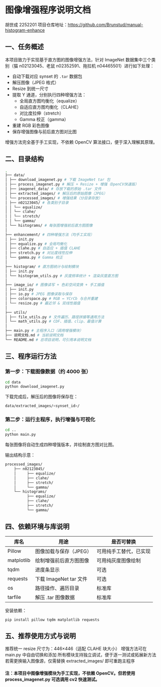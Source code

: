# 图像增强程序说明文档

胡世成 2252201
项目仓库地址：https://github.com/Brunstud/manual-histogram-enhance

## 一、任务概述

本项目致力于实现基于直方图的图像增强方法，针对 ImageNet 数据集中三个类别（猫 n02123045、老鼠 n02352591、拖拉机 n04465501）进行如下处理：

- 自动下载对应 synset 的 `.tar` 数据包
- 解压图像（JPEG 格式）
- Resize 到统一尺寸
- 提取 Y 通道，分别执行四种增强方法：
  - 全局直方图均衡化（equalize）
  - 自适应直方图均衡化（CLAHE）
  - 对比度拉伸（stretch）
  - Gamma 校正（gamma）
- 重建 RGB 彩色图像
- 保存增强图像与前后直方图对比图

增强方法完全基于手工实现，不依赖 OpenCV 算法接口，便于深入理解其原理。

## 二、目录结构

```bash
.
├── data/
│ ├── download_imagenet.py # 下载 ImageNet tar 包
│ ├── process_imagenet.py # 解压 + Resize + 增强（OpenCV快速版）
│ ├── imagenet_data/ # 存放下载的原始 .tar 文件
│ ├── extracted_images/ # 解压后的原始图像（JPEG）
│ └── processed_images/ # 增强结果（分目录存放）
│ ├── n02123045/ # 各类别子目录
│ │ └── equalize/
│ │ └── clahe/
│ │ └── stretch/
│ │ └── gamma/
│ └── histograms/ # 每张图增强前后直方图图像
│
├── enhancement/ # 四种增强方法（均手工实现）
│ ├── init.py
│ ├── equalize.py # 全局均衡化
│ ├── clahe.py # 自适应 + 插值 CLAHE
│ ├── stretch.py # 对比度线性拉伸
│ └── gamma.py # Gamma 校正
│
├── histogram/ # 直方图统计与绘制模块
│ ├── init.py
│ └── histogram_utils.py # 灰度频率统计 + 渲染灰度直方图
│
├── image_io/ # 图像读写 + 色彩空间变换 + 手工插值
│ ├── init.py
│ ├── io.py # JPEG 图像读取与保存
│ ├── colorspace.py # RGB ↔ YCrCb 与合并重建
│ └── resize.py # 最近邻 & 双线性插值
│
├── utils/
│ ├── file_utils.py # 文件遍历、路径拼接等通用方法
│ └── math_utils.py # CDF、插值、clip、最值计算
│
├── main.py # 主程序入口（调用增强模块）
├── 说明文档.md # 当前说明文档
└── README.md # 总项目说明，可引用本说明文档
```

## 三、程序运行方法

### 第一步：下载图像数据（约 4000 张）

```bash
cd data
python download_imagenet.py
```
下载完成后，解压后的图像将保存在：
```bash
data/extracted_images/<synset_id>/
```
### 第二步：运行主程序，执行增强与可视化
```bash
cd ..
python main.py
```
每张图像将自动生成四种增强版本，并绘制直方图对比图。

输出结构示意：
```bash
processed_images/
    ├── n02123045/
    │     ├── equalize/
    │     ├── clahe/
    │     ├── stretch/
    │     └── gamma/
    └── histograms/
          ├── equalize/
          ├── clahe/
          ├── stretch/
          └── gamma/
```

## 四、依赖环境与库说明
| 库名        | 用途                           | 是否可替换                     |
|-------------|--------------------------------|--------------------------------|
| Pillow      | 图像加载与保存（JPEG）         | 可用纯手工替代，已实现         |
| matplotlib  | 绘制增强前后直方图图像         | 可用纯灰度图像绘制             |
| tqdm        | 进度条显示                     | 可选                           |
| requests    | 下载 ImageNet tar 文件         | 可选                           |
| os          | 路径操作、遍历目录             | 标准库                         |
| tarfile     | 解压 .tar 图像数据             | 标准库                         |


安装依赖：
```
pip install pillow tqdm matplotlib requests
```

## 五、推荐使用方式与说明
推荐统一 resize 尺寸为：446×446（适配 CLAHE 块大小）
增强方法可在 main.py 中自由切换和添加
所有模块支持独立调试，便于逐一测试或拓展新方法
若需更换输入图像源，仅需替换 extracted_images/ 即可重跑主程序

#### 注：本项目中图像增强模块为手工实现，不依赖 OpenCV。但若使用 process_imagenet.py 可选调用 cv2 快速测试。